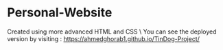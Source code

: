 # Personal-Website
Created using more advanced HTML and CSS \ 
You can see the deployed version by visiting : https://ahmedghorab1.github.io/TinDog-Project/
